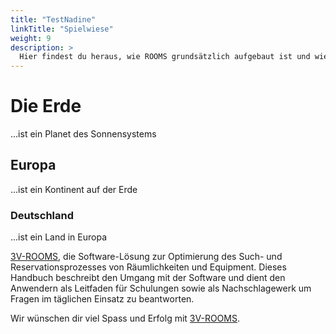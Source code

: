 ```yaml
---
title: "TestNadine"
linkTitle: "Spielwiese"
weight: 9
description: >
  Hier findest du heraus, wie ROOMS grundsätzlich aufgebaut ist und wie du dich am effizientisten in der Applikation bewegen kannst.
---
```


# Die Erde
...ist ein Planet des Sonnensystems
## Europa
...ist ein Kontinent auf der Erde
### Deutschland
...ist ein Land in Europa

[3V-ROOMS](https://www.3v-rooms.ch/), die Software-Lösung zur Optimierung des Such- und Reservationsprozesses von Räumlichkeiten und Equipment. Dieses Handbuch beschreibt den Umgang mit der Software und dient den Anwendern als Leitfaden für Schulungen sowie als Nachschlagewerk um Fragen im täglichen Einsatz zu beantworten.

Wir wünschen dir viel Spass und Erfolg mit [3V-ROOMS](https://www.3v-rooms.ch/).
